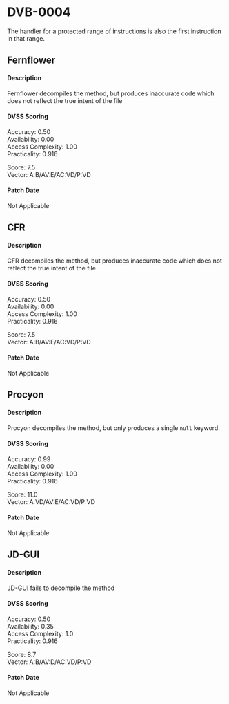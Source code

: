 # DVB-0004
The handler for a protected range of instructions is also the first instruction in that range.

##  Fernflower
#### Description
Fernflower decompiles the method, but produces inaccurate code which does not reflect the true intent of the file

#### DVSS Scoring
Accuracy: 0.50  
Availability: 0.00  
Access Complexity: 1.00  
Practicality: 0.916  

Score: 7.5  
Vector: A:B/AV:E/AC:VD/P:VD

#### Patch Date
Not Applicable

## CFR
#### Description
CFR decompiles the method, but produces inaccurate code which does not reflect the true intent of the file

#### DVSS Scoring
Accuracy: 0.50  
Availability: 0.00  
Access Complexity: 1.00  
Practicality: 0.916  

Score: 7.5  
Vector: A:B/AV:E/AC:VD/P:VD

#### Patch Date
Not Applicable

## Procyon
#### Description
Procyon decompiles the method, but only produces a single `null` keyword.

#### DVSS Scoring
Accuracy: 0.99  
Availability: 0.00  
Access Complexity: 1.00  
Practicality: 0.916  

Score: 11.0  
Vector: A:VD/AV:E/AC:VD/P:VD

#### Patch Date
Not Applicable

## JD-GUI
#### Description
JD-GUI fails to decompile the method

#### DVSS Scoring
Accuracy: 0.50  
Availability: 0.35  
Access Complexity: 1.0  
Practicality: 0.916  

Score: 8.7  
Vector: A:B/AV:D/AC:VD/P:VD

#### Patch Date
Not Applicable